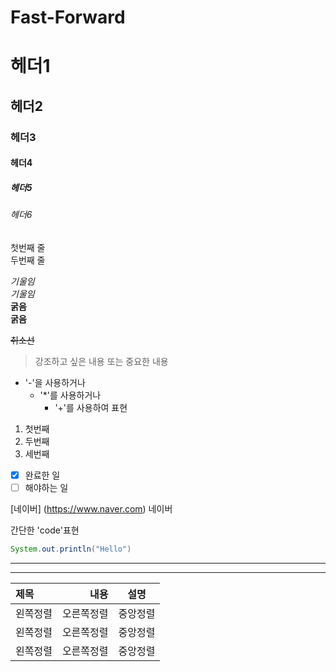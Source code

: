 # Fast-Forward

# 헤더1
## 헤더2
### 헤더3
#### 헤더4
##### 헤더5
###### 헤더6

첫번째 줄    
두번째 줄

*기울임*   
_기울임_   
**굵음**   
__굵음__

~~취소선~~   

>강조하고 싶은 내용 또는 중요한 내용   

- '-'을 사용하거나
  * '*'를 사용하거나
    + '+'를 사용하여 표현

1. 첫번째
2. 두번째
3. 세번째

- [x] 완료한 일   
- [ ] 해야하는 일   

[네이버] (https://www.naver.com) 네이버

간단한 'code'표현
``` java
System.out.println("Hello")
```

***
---
| 제목 | 내용 | 설명 |
|:-----|----:|:----:|
|왼쪽정렬|오른쪽정렬|중앙정렬|
|왼쪽정렬|오른쪽정렬|중앙정렬|
|왼쪽정렬|오른쪽정렬|중앙정렬|
